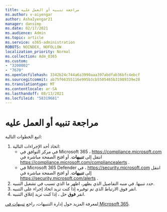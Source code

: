 ```yaml
---
title: مراجعة تنبيه أو العمل عليه
ms.author: v-aiyengar
author: AshaIyengar21
manager: dansimp
ms.date: 02/17/2021
ms.audience: Admin
ms.topic: article
ms.service: o365-administration
ROBOTS: NOINDEX, NOFOLLOW
localization_priority: Normal
ms.collection: Adm_O365
ms.custom:
- "3200002"
- "7670"
ms.openlocfilehash: 3342b24c744a6a3990aaa397abdfab36bfc4ebcf
ms.sourcegitcommit: ab75f66355116e995b3cb5505465b31989339e28
ms.translationtype: MT
ms.contentlocale: ar-SA
ms.lasthandoff: 08/13/2021
ms.locfileid: "58319681"
---
```

# <a name="review-or-act-on-an-alert"></a>مراجعة تنبيه أو العمل عليه

اتبع الخطوات التالية:

1. اتخاذ أحد الإجراءات التالية:
   - في مركز التوافق في Microsoft 365 ، <https://compliance.microsoft.com> انتقل إلى **تنبيهات**. أو افتح الصفحة مباشرة في <https://compliance.microsoft.com/compliancealerts> .
   - في Microsoft 365 Defender في ، <https://security.microsoft.com> انتقل إلى **تنبيهات**. أو افتح الصفحة مباشرة في <https://security.microsoft.com/alerts> .
2. حدد تنبيها. في منبه التفاصيل الذي يظهر، اظهر ما الذي تسبب في تشغيل التنبيه.
3. انقر فوق الارتباط الذي تم توفيره إذا كنت تريد اتخاذ إجراء على التنبيه.
4. انقر **فوق** حل ، إذا كنت تريد إغلاق التنبيه.

لمعرفة المزيد حول إدارة التنبيهات، راجع [تنبيهات في Microsoft 365](https://docs.microsoft.com/microsoft-365/compliance/alert-policies).
